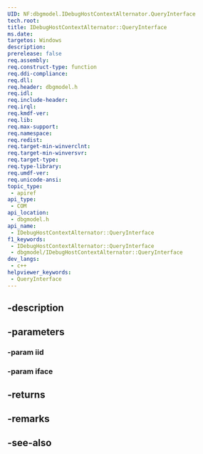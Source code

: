 ```yaml
---
UID: NF:dbgmodel.IDebugHostContextAlternator.QueryInterface
tech.root: 
title: IDebugHostContextAlternator::QueryInterface
ms.date: 
targetos: Windows
description: 
prerelease: false
req.assembly: 
req.construct-type: function
req.ddi-compliance: 
req.dll: 
req.header: dbgmodel.h
req.idl: 
req.include-header: 
req.irql: 
req.kmdf-ver: 
req.lib: 
req.max-support: 
req.namespace: 
req.redist: 
req.target-min-winverclnt: 
req.target-min-winversvr: 
req.target-type: 
req.type-library: 
req.umdf-ver: 
req.unicode-ansi: 
topic_type:
 - apiref
api_type:
 - COM
api_location:
 - dbgmodel.h
api_name:
 - IDebugHostContextAlternator::QueryInterface
f1_keywords:
 - IDebugHostContextAlternator::QueryInterface
 - dbgmodel/IDebugHostContextAlternator::QueryInterface
dev_langs:
 - c++
helpviewer_keywords:
 - QueryInterface
---
```


## -description

## -parameters

### -param iid

### -param iface

## -returns

## -remarks

## -see-also


